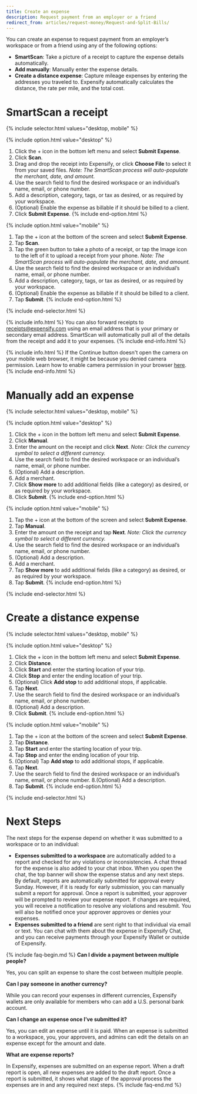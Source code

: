 ```yaml
---
title: Create an expense
description: Request payment from an employer or a friend
redirect_from: articles/request-money/Request-and-Split-Bills/
---
```

<div id="new-expensify" markdown="1">

You can create an expense to request payment from an employer’s workspace or from a friend using any of the following options:
- **SmartScan**: Take a picture of a receipt to capture the expense details automatically. 
- **Add manually**: Manually enter the expense details.
- **Create a distance expense**: Capture mileage expenses by entering the addresses you traveled to. Expensify automatically calculates the distance, the rate per mile, and the total cost.  

# SmartScan a receipt

{% include selector.html values="desktop, mobile" %}

{% include option.html value="desktop" %}
1. Click the + icon in the bottom left menu and select **Submit Expense**.
2. Click **Scan**.
3. Drag and drop the receipt into Expensify, or click **Choose File** to select it from your saved files. *Note: The SmartScan process will auto-populate the merchant, date, and amount.*
4. Use the search field to find the desired workspace or an individual’s name, email, or phone number.
5. Add a description, category, tags, or tax as desired, or as required by your workspace. 
6. (Optional) Enable the expense as billable if it should be billed to a client.
7. Click **Submit Expense**.
{% include end-option.html %}

{% include option.html value="mobile" %}
1. Tap the + icon at the bottom of the screen and select **Submit Expense**.
2. Tap **Scan**.
3. Tap the green button to take a photo of a receipt, or tap the Image icon to the left of it to upload a receipt from your phone. *Note: The SmartScan process will auto-populate the merchant, date, and amount.*
4. Use the search field to find the desired workspace or an individual’s name, email, or phone number.
5. Add a description, category, tags, or tax as desired, or as required by your workspace.
6. (Optional) Enable the expense as billable if it should be billed to a client.
7. Tap **Submit**.
{% include end-option.html %}

{% include end-selector.html %}

{% include info.html %}
You can also forward receipts to receipts@expensify.com using an email address that is your primary or secondary email address. SmartScan will automatically pull all of the details from the receipt and add it to your expenses.
{% include end-info.html %}

{% include info.html %}
If the Continue button doesn't open the camera on your mobile web browser, 
it might be because you denied camera permission. Learn how to enable camera permission in your browser [here](https://support.google.com/chrome/answer/2693767).
{% include end-info.html %}

# Manually add an expense

{% include selector.html values="desktop, mobile" %}

{% include option.html value="desktop" %}
1. Click the + icon in the bottom left menu and select **Submit Expense**.
2. Click **Manual**.
3. Enter the amount on the receipt and click **Next**. *Note: Click the currency symbol to select a different currency.*
4. Use the search field to find the desired workspace or an individual’s name, email, or phone number.
5. (Optional) Add a description. 
6. Add a merchant.
7. Click **Show more** to add additional fields (like a category) as desired, or as required by your workspace.
8. Click **Submit**.
{% include end-option.html %}

{% include option.html value="mobile" %}
1. Tap the + icon at the bottom of the screen and select **Submit Expense**.
2. Tap **Manual**.
3. Enter the amount on the receipt and tap **Next**. *Note: Click the currency symbol to select a different currency.*
4. Use the search field to find the desired workspace or an individual’s name, email, or phone number.
5. (Optional) Add a description. 
6. Add a merchant.
7. Tap **Show more** to add additional fields (like a category) as desired, or as required by your workspace.
8. Tap **Submit**.
{% include end-option.html %}

{% include end-selector.html %}

# Create a distance expense

{% include selector.html values="desktop, mobile" %}

{% include option.html value="desktop" %}
1. Click the + icon in the bottom left menu and select **Submit Expense**.
2. Click **Distance**.
3. Click **Start** and enter the starting location of your trip.
4. Click **Stop** and enter the ending location of your trip. 
5. (Optional) Click **Add stop** to add additional stops, if applicable. 
6. Tap **Next**.
7. Use the search field to find the desired workspace or an individual’s name, email, or phone number.
8. (Optional) Add a description. 
9. Click **Submit**.
{% include end-option.html %}

{% include option.html value="mobile" %}
1. Tap the + icon at the bottom of the screen and select **Submit Expense**.
2. Tap **Distance**.
3. Tap **Start** and enter the starting location of your trip.
4. Tap **Stop** and enter the ending location of your trip. 
5. (Optional) Tap **Add stop** to add additional stops, if applicable. 
6. Tap **Next**.
7. Use the search field to find the desired workspace or an individual’s name, email, or phone number.
8.(Optional) Add a description. 
9. Tap **Submit**.
{% include end-option.html %}

{% include end-selector.html %}

# Next Steps

The next steps for the expense depend on whether it was submitted to a workspace or to an individual: 
- **Expenses submitted to a workspace** are automatically added to a report and checked for any violations or inconsistencies. A chat thread for the expense is also added to your chat inbox. When you open the chat, the top banner will show the expense status and any next steps. By default, reports are automatically submitted for approval every Sunday. However, if it is ready for early submission, you can manually submit a report for approval. Once a report is submitted, your approver will be prompted to review your expense report. If changes are required, you will receive a notification to resolve any violations and resubmit. You will also be notified once your approver approves or denies your expenses. 
- **Expenses submitted to a friend** are sent right to that individual via email or text. You can chat with them about the expense in Expensify Chat, and you can receive payments through your Expensify Wallet or outside of Expensify.

{% include faq-begin.md %}
**Can I divide a payment between multiple people?**

Yes, you can split an expense to share the cost between multiple people.  

**Can I pay someone in another currency?**

While you can record your expenses in different currencies, Expensify wallets are only available for members who can add a U.S. personal bank account. 

**Can I change an expense once I’ve submitted it?**

Yes, you can edit an expense until it is paid. When an expense is submitted to a workspace, you, your approvers, and admins can edit the details on an expense except for the amount and date. 

**What are expense reports?**

In Expensify, expenses are submitted on an expense report. When a draft report is open, all new expenses are added to the draft report. Once a report is submitted, it shows what stage of the approval process the expenses are in and any required next steps.
{% include faq-end.md %}

</div>
